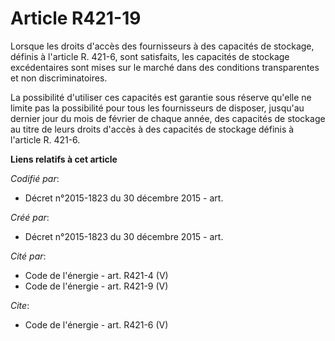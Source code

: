 # Article R421-19

Lorsque les droits d'accès des fournisseurs à des capacités de stockage, définis à l'article R. 421-6, sont satisfaits, les
capacités de stockage excédentaires sont mises sur le marché dans des conditions transparentes et non discriminatoires.

La possibilité d'utiliser ces capacités est garantie sous réserve qu'elle ne limite pas la possibilité pour tous les
fournisseurs de disposer, jusqu'au dernier jour du mois de février de chaque année, des capacités de stockage au titre de
leurs droits d'accès à des capacités de stockage définis à l'article R. 421-6.

**Liens relatifs à cet article**

_Codifié par_:

  - Décret n°2015-1823 du 30 décembre 2015 - art.

_Créé par_:

  - Décret n°2015-1823 du 30 décembre 2015 - art.

_Cité par_:

  - Code de l'énergie - art. R421-4 (V)
  - Code de l'énergie - art. R421-9 (V)

_Cite_:

  - Code de l'énergie - art. R421-6 (V)

